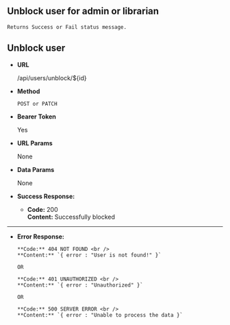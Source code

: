 **Unblock user for admin or librarian**
----
    Returns Success or Fail status message.

## Unblock user

* **URL**

  /api/users/unblock/${id}

* **Method**

  `POST or PATCH`

* **Bearer Token**

  Yes

* **URL Params**

  None

* **Data Params**

  None

* **Success Response:**

    * **Code:** 200 <br/>
      **Content:** Successfully blocked

----



* **Error Response:**


      **Code:** 404 NOT FOUND <br />
      **Content:** `{ error : "User is not found!" }`

      OR

      **Code:** 401 UNAUTHORIZED <br />
      **Content:** `{ error : "Unauthorized" }`

      OR

      **Code:** 500 SERVER ERROR <br />
      **Content:** `{ error : "Unable to process the data }`
